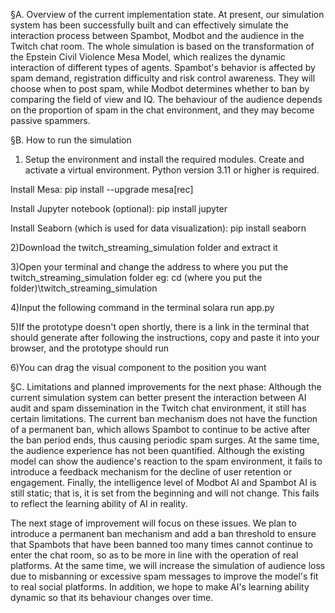 §A. Overview of the current implementation state. At present, our simulation system has been successfully built and can effectively simulate the interaction process between Spambot, Modbot and the audience in the Twitch chat room. The whole simulation is based on the transformation of the Epstein Civil Violence Mesa Model, which realizes the dynamic interaction of different types of agents. Spambot's behavior is affected by spam demand, registration difficulty and risk control awareness. They will choose when to post spam, while Modbot determines whether to ban by comparing the field of view and IQ. The behaviour of the audience depends on the proportion of spam in the chat environment, and they may become passive spammers.

§B. How to run the simulation

1. Setup the environment and install the required modules. Create and activate a virtual environment. Python version 3.11 or higher is required.

Install Mesa: pip install --upgrade mesa[rec]

Install Jupyter notebook (optional): pip install jupyter

Install Seaborn (which is used for data visualization): pip install seaborn

2)Download the twitch_streaming_simulation folder and extract it

3)Open your terminal and change the address to where you put the twitch_streaming_simulation folder eg: cd (where you put the folder)\twitch_streaming_simulation

4)Input the following command in the terminal solara run app.py

5)If the prototype doesn't open shortly, there is a link in the terminal that should generate after following the instructions, copy and paste it into your browser, and the prototype should run

6)You can drag the visual component to the position you want

§C. Limitations and planned improvements for the next phase: Although the current simulation system can better present the interaction between AI audit and spam dissemination in the Twitch chat environment, it still has certain limitations. The current ban mechanism does not have the function of a permanent ban, which allows Spambot to continue to be active after the ban period ends, thus causing periodic spam surges. At the same time, the audience experience has not been quantified. Although the existing model can show the audience's reaction to the spam environment, it fails to introduce a feedback mechanism for the decline of user retention or engagement. Finally, the intelligence level of Modbot AI and Spambot AI is still static; that is, it is set from the beginning and will not change. This fails to reflect the learning ability of AI in reality.

The next stage of improvement will focus on these issues. We plan to introduce a permanent ban mechanism and add a ban threshold to ensure that Spambots that have been banned too many times cannot continue to enter the chat room, so as to be more in line with the operation of real platforms. At the same time, we will increase the simulation of audience loss due to misbanning or excessive spam messages to improve the model's fit to real social platforms. In addition, we hope to make AI's learning ability dynamic so that its behaviour changes over time.
